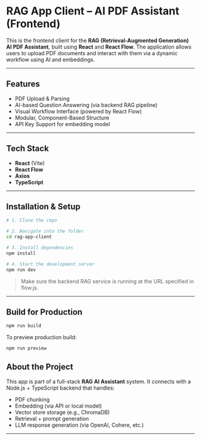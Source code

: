 # RAG App Client – AI PDF Assistant (Frontend)

This is the frontend client for the **RAG (Retrieval-Augmented Generation) AI PDF Assistant**, built using **React** and **React Flow**. The application allows users to upload PDF documents and interact with them via a dynamic workflow using AI and embeddings.

---

##  Features

-  PDF Upload & Parsing
-  AI-based Question Answering (via backend RAG pipeline)
-  Visual Workflow Interface (powered by React Flow)
-  Modular, Component-Based Structure
-  API Key Support for embedding model

---

##  Tech Stack

- **React** (Vite)
- **React Flow**
- **Axios**
- **TypeScript**

---

##  Installation & Setup

```bash
# 1. Clone the repo

# 2. Navigate into the folder
cd rag-app-client

# 3. Install dependencies
npm install

# 4. Start the development server
npm run dev
```

> Make sure the backend RAG service is running at the URL specified in flow.js.

---


##  Build for Production

```bash
npm run build
```

To preview production build:

```bash
npm run preview
```


##  About the Project

This app is part of a full-stack **RAG AI Assistant** system. It connects with a Node.js + TypeScript backend that handles:

- PDF chunking
- Embedding (via API or local model)
- Vector store storage (e.g., ChromaDB)
- Retrieval + prompt generation
- LLM response generation (via OpenAI, Cohere, etc.)

---
